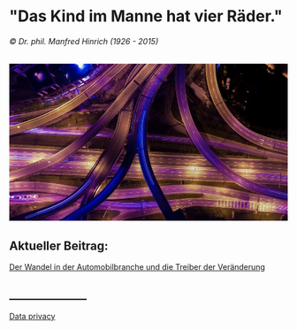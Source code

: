 # "Das Kind im Manne hat vier Räder."
###### © Dr. phil. Manfred Hinrich (1926 - 2015)


![Mythos Porsche 911](blog/01.jpg)


## Aktueller Beitrag:

[Der Wandel in der Automobilbranche und die Treiber der Veränderung](blog/paper01.md)


## ______________

[Data privacy](blog/dataprivacy.md)
